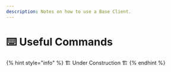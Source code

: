 ```yaml
---
description: Notes on how to use a Base Client.
---
```


# ⌨️ Useful Commands

{% hint style="info" %}
🏗️ Under Construction 🏗️
{% endhint %}
